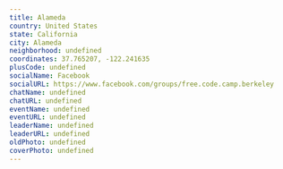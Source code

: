 ```yaml
---
title: Alameda
country: United States
state: California
city: Alameda
neighborhood: undefined
coordinates: 37.765207, -122.241635
plusCode: undefined
socialName: Facebook
socialURL: https://www.facebook.com/groups/free.code.camp.berkeley
chatName: undefined
chatURL: undefined
eventName: undefined
eventURL: undefined
leaderName: undefined
leaderURL: undefined
oldPhoto: undefined
coverPhoto: undefined
---
```

